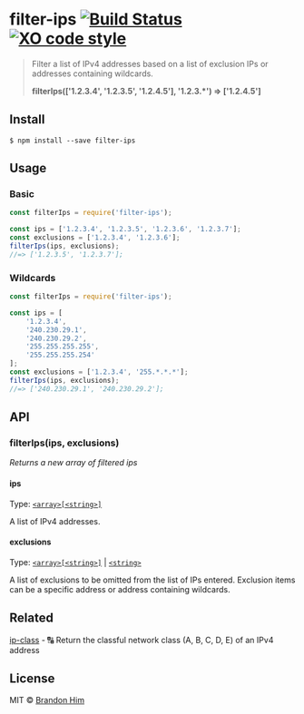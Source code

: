 # filter-ips [![Build Status](https://img.shields.io/travis/brh55/filter-ips.svg?style=flat-square)](https://travis-ci.org/brh55/filter-ips) [![XO code style](https://img.shields.io/badge/code_style-XO-5ed9c7.svg?style=flat-square)](https://github.com/sindresorhus/xo)

> Filter a list of IPv4 addresses based on a list of exclusion IPs or addresses containing wildcards.
>
> **filterIps(['1.2.3.4', '1.2.3.5', '1.2.4.5'], '1.2.3.*') => ['1.2.4.5']**


## Install

```
$ npm install --save filter-ips
```

## Usage
### Basic
```js
const filterIps = require('filter-ips');

const ips = ['1.2.3.4', '1.2.3.5', '1.2.3.6', '1.2.3.7'];
const exclusions = ['1.2.3.4', '1.2.3.6'];
filterIps(ips, exclusions);
//=> ['1.2.3.5', '1.2.3.7'];
```

### Wildcards
```js
const filterIps = require('filter-ips');

const ips = [
	'1.2.3.4',
	'240.230.29.1',
	'240.230.29.2',
	'255.255.255.255',
	'255.255.255.254'
];
const exclusions = ['1.2.3.4', '255.*.*.*'];
filterIps(ips, exclusions);
//=> ['240.230.29.1', '240.230.29.2'];
```

## API

### filterIps(ips, exclusions)

*Returns a new array of filtered ips*

#### ips

Type: [`<array>[<string>]`](https://developer.mozilla.org/en-US/docs/Web/JavaScript/Data_structures#Indexed_collections_Arrays_and_typed_Arrays)

A list of IPv4 addresses.

#### exclusions

Type: [`<array>[<string>]`](https://developer.mozilla.org/en-US/docs/Web/JavaScript/Data_structures#Indexed_collections_Arrays_and_typed_Arrays) | [`<string>`](https://developer.mozilla.org/en-US/docs/Web/JavaScript/Data_structures#String_type)

A list of exclusions to be omitted from the list of IPs entered. Exclusion items can be a specific address or address containing wildcards.

## Related

[ip-class](https://github.com/brh55/ip-class) - :capital_abcd: Return the classful network class (A, B, C, D, E) of an IPv4 address

## License

MIT © [Brandon Him](https://github.com/brh55)
